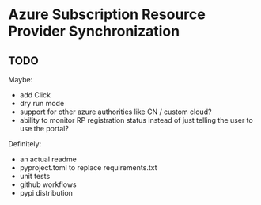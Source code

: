 # Azure Subscription Resource Provider Synchronization

## TODO

Maybe:
- add Click
- dry run mode
- support for other azure authorities like CN / custom cloud?
- ability to monitor RP registration status instead of just telling the user to use the portal?

Definitely:
- an actual readme
- pyproject.toml to replace requirements.txt
- unit tests
- github workflows
- pypi distribution
